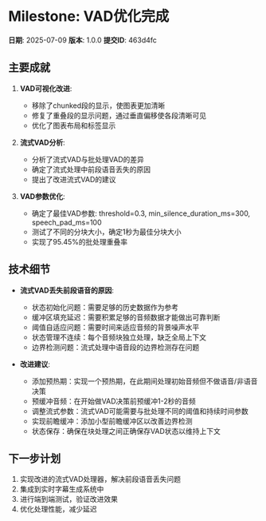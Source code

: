 # Milestone: VAD优化完成

**日期**: 2025-07-09
**版本**: 1.0.0
**提交ID**: 463d4fc

## 主要成就

1. **VAD可视化改进**:
   - 移除了chunked段的显示，使图表更加清晰
   - 修复了重叠段的显示问题，通过垂直偏移使各段清晰可见
   - 优化了图表布局和标签显示

2. **流式VAD分析**:
   - 分析了流式VAD与批处理VAD的差异
   - 确定了流式处理中前段语音丢失的原因
   - 提出了改进流式VAD的建议

3. **VAD参数优化**:
   - 确定了最佳VAD参数: threshold=0.3, min_silence_duration_ms=300, speech_pad_ms=100
   - 测试了不同的分块大小，确定1秒为最佳分块大小
   - 实现了95.45%的批处理重叠率

## 技术细节

- **流式VAD丢失前段语音的原因**:
  - 状态初始化问题：需要足够的历史数据作为参考
  - 缓冲区填充延迟：需要积累足够的音频数据才能做出可靠判断
  - 阈值自适应问题：需要时间来适应音频的背景噪声水平
  - 状态管理不连续：每个音频块独立处理，缺乏全局上下文
  - 边界检测问题：流式处理中语音段的边界检测存在问题

- **改进建议**:
  - 添加预热期：实现一个预热期，在此期间处理初始音频但不做语音/非语音决策
  - 预缓冲音频：在开始做VAD决策前预缓冲1-2秒的音频
  - 调整流式参数：流式VAD可能需要与批处理不同的阈值和持续时间参数
  - 实现前瞻缓冲：添加小型前瞻缓冲区以改善边界检测
  - 状态保存：确保在块处理之间正确保存VAD状态以维持上下文

## 下一步计划

1. 实现改进的流式VAD处理器，解决前段语音丢失问题
2. 集成到实时字幕生成系统中
3. 进行端到端测试，验证改进效果
4. 优化处理性能，减少延迟
